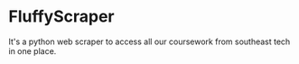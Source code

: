 # FluffyScraper
It's a python web scraper to access all our coursework from southeast tech in one place.
